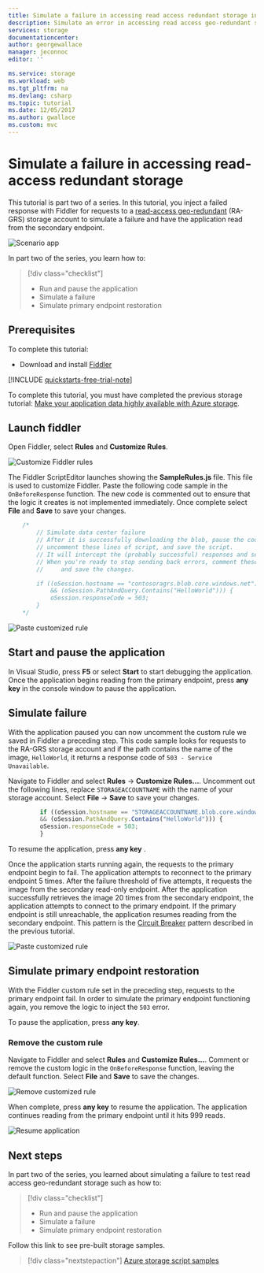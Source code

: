 ```yaml
---
title: Simulate a failure in accessing read access redundant storage in Azure | Microsoft Docs 
description: Simulate an error in accessing read access geo-redundant storage
services: storage
documentationcenter: 
author: georgewallace
manager: jeconnoc
editor: ''

ms.service: storage
ms.workload: web
ms.tgt_pltfrm: na
ms.devlang: csharp
ms.topic: tutorial
ms.date: 12/05/2017
ms.author: gwallace
ms.custom: mvc
---
```


# Simulate a failure in accessing read-access redundant storage

This tutorial is part two of a series. In this tutorial, you inject a failed response with Fiddler for requests to a [read-access geo-redundant](../common/storage-redundancy.md#read-access-geo-redundant-storage) (RA-GRS) storage account to simulate a failure and have the application read from the secondary endpoint.

![Scenario app](media/storage-simulate-failure-ragrs-account-app/scenario.png)

In part two of the series, you learn how to:

> [!div class="checklist"]
> * Run and pause the application
> * Simulate a failure
> * Simulate primary endpoint restoration

## Prerequisites

To complete this tutorial:

* Download and install [Fiddler](https://www.telerik.com/download/fiddler)

[!INCLUDE [quickstarts-free-trial-note](../../../includes/quickstarts-free-trial-note.md)]

To complete this tutorial, you must have completed the previous storage tutorial: [Make your application data highly available with Azure storage][previous-tutorial].

## Launch fiddler

Open Fiddler, select **Rules** and **Customize Rules**.

![Customize Fiddler rules](media/storage-simulate-failure-ragrs-account-app/figure1.png)

The Fiddler ScriptEditor launches showing the **SampleRules.js** file. This file is used to customize Fiddler. Paste the following code sample in the `OnBeforeResponse` function. The new code is commented out to ensure that the logic it creates is not implemented immediately. Once complete select **File** and **Save** to save your changes.

```javascript
    /*
        // Simulate data center failure
        // After it is successfully downloading the blob, pause the code in the sample,
        // uncomment these lines of script, and save the script.
        // It will intercept the (probably successful) responses and send back a 503 error. 
        // When you're ready to stop sending back errors, comment these lines of script out again 
        //     and save the changes.

        if ((oSession.hostname == "contosoragrs.blob.core.windows.net") 
            && (oSession.PathAndQuery.Contains("HelloWorld"))) {
            oSession.responseCode = 503;  
        }
    */
```

![Paste customized rule](media/storage-simulate-failure-ragrs-account-app/figure2.png)

## Start and pause the application

In Visual Studio, press **F5** or select **Start** to start debugging the application. Once the application begins reading from the primary endpoint, press **any key** in the console window to pause the application.

## Simulate failure

With the application paused you can now uncomment the custom rule we saved in Fiddler a preceding step. This code sample looks for requests to the RA-GRS storage account and if the path contains the name of the image, `HelloWorld`, it returns a response code of `503 - Service Unavailable`.

Navigate to Fiddler and select **Rules** -> **Customize Rules...**.  Uncomment out the following lines, replace `STORAGEACCOUNTNAME` with the name of your storage account. Select **File** -> **Save** to save your changes.

```javascript
         if ((oSession.hostname == "STORAGEACCOUNTNAME.blob.core.windows.net")
         && (oSession.PathAndQuery.Contains("HelloWorld"))) {
         oSession.responseCode = 503;
         }
```

To resume the application, press **any key** .

Once the application starts running again, the requests to the primary endpoint begin to fail. The application attempts to reconnect to the primary endpoint 5 times. After the failure threshold of five attempts, it requests the image from the secondary read-only endpoint. After the application successfully retrieves the image 20 times from the secondary endpoint, the application attempts to connect to the primary endpoint. If the primary endpoint is still unreachable, the application resumes reading from the secondary endpoint. This pattern is the [Circuit Breaker](https://docs.microsoft.com/azure/architecture/patterns/circuit-breaker) pattern described in the previous tutorial.

![Paste customized rule](media/storage-simulate-failure-ragrs-account-app/figure3.png)

## Simulate primary endpoint restoration

With the Fiddler custom rule set in the preceding step, requests to the primary endpoint fail. In order to simulate the primary endpoint functioning again, you remove the logic to inject the `503` error.

To pause the application, press **any key**.

### Remove the custom rule

Navigate to Fiddler and select **Rules** and **Customize Rules...**.  Comment or remove the custom logic in the `OnBeforeResponse` function, leaving the default function. Select **File** and **Save** to save the changes.

![Remove customized rule](media/storage-simulate-failure-ragrs-account-app/figure5.png)

When complete, press **any key** to resume the application. The application continues reading from the primary endpoint until it hits 999 reads.

![Resume application](media/storage-simulate-failure-ragrs-account-app/figure4.png)

## Next steps

In part two of the series, you learned about simulating a failure to test read access geo-redundant storage such as how to:

> [!div class="checklist"]
> * Run and pause the application
> * Simulate a failure
> * Simulate primary endpoint restoration

Follow this link to see pre-built storage samples.

> [!div class="nextstepaction"]
> [Azure storage script samples](storage-samples-blobs-cli.md)

[previous-tutorial]: storage-create-geo-redundant-storage.md